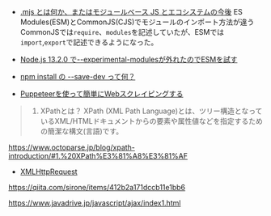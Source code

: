 
- [.mjs とは何か、またはモジュールベース JS とエコシステムの今後](https://blog.jxck.io/entries/2017-08-15/universal-mjs-ecosystem.html)
ES Modules(ESM)とCommonJS(CJS)でモジュールのインポート方法が違う  
CommonJSでは`require`、`modules`を記述していたが、ESMでは`import`,`export`で記述できるようになった。

- [Node.js 13.2.0 で--experimental-modulesが外れたのでESMを試す](https://qiita.com/hagevvashi/items/8b4a7d3061bddd3b340e)

- [npm install の --save-dev って何？](https://qiita.com/heyheyww/items/092fcbc490a249a2d05c)

- [Puppeteerを使って簡単にWebスクレイピングする](https://qiita.com/k1832/items/87a8cf609b4ccf2c6195)
>1. XPathとは？
>XPath (XML Path Language)とは、ツリー構造となっているXML/HTMLドキュメントからの要素や属性値などを指定するための簡潔な構文(言語)です。

https://www.octoparse.jp/blog/xpath-introduction/#1.%20XPath%E3%81%A8%E3%81%AF


- [XMLHttpRequest](https://ja.javascript.info/xmlhttprequest)

https://qiita.com/sirone/items/412b2a171dccb11e1bb6

https://www.javadrive.jp/javascript/ajax/index1.html